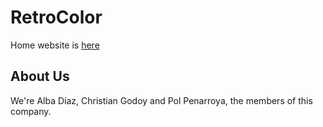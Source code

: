 # RetroColor
Home website is [here](https://github.com/albaboo/RetroColor/blob/main/index.html)

## About Us
We're Alba Díaz, Christian Godoy and Pol Penarroya, the members of this company.

